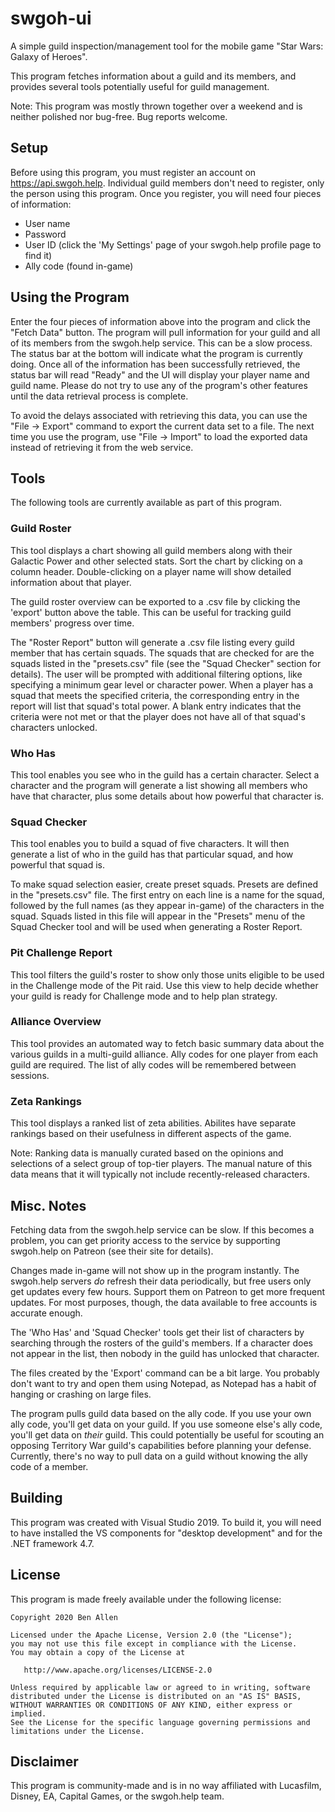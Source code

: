# swgoh-ui
A simple guild inspection/management tool for the mobile game "Star Wars: Galaxy of Heroes".

This program fetches information about a guild and its members, and
provides several tools potentially useful for guild management.

Note: This program was mostly thrown together over a weekend and is neither
polished nor bug-free.  Bug reports welcome.

## Setup

Before using this program, you must register an account on https://api.swgoh.help.
Individual guild members don't need to register, only the person using
this program.  Once you register, you will need four pieces of information:

 - User name
 - Password
 - User ID (click the 'My Settings' page of your swgoh.help profile page to find it)
 - Ally code (found in-game)


## Using the Program

Enter the four pieces of information above into the program and click the
"Fetch Data" button.  The program will pull information for your guild and
all of its members from the swgoh.help service.  This can be a slow process.
The status bar at the bottom will indicate what the program is currently doing.
Once all of the information has been successfully retrieved, the status bar
will read "Ready" and the UI will display your player name and guild name.
Please do not try to use any of the program's other features until the data
retrieval process is complete.

To avoid the delays associated with retrieving this data, you can use the
"File -> Export" command to export the current data set to a file.  The
next time you use the program, use "File -> Import" to load the exported
data instead of retrieving it from the web service.


## Tools


The following tools are currently available as part of this program.

### Guild Roster

This tool displays a chart showing all guild members along with their Galactic
Power and other selected stats.  Sort the chart by clicking on a column header.
Double-clicking on a player name will show detailed information about that
player.

The guild roster overview can be exported to a .csv file by clicking the
'export' button above the table.  This can be useful for tracking guild members'
progress over time.

The "Roster Report" button will generate a .csv file listing every guild member
that has certain squads.  The squads that are checked for are the squads listed
in the "presets.csv" file (see the "Squad Checker" section for details).  The
user will be prompted with additional filtering options, like specifying a
minimum gear level or character power.  When a player has a squad that meets
the specified criteria, the corresponding entry in the report will list that
squad's total power.  A blank entry indicates that the criteria were not met
or that the player does not have all of that squad's characters unlocked.

### Who Has

This tool enables you see who in the guild has a certain character.  Select a
character and the program will generate a list showing all members who have
that character, plus some details about how powerful that character is.

### Squad Checker

This tool enables you to build a squad of five characters.  It will then
generate a list of who in the guild has that particular squad, and how
powerful that squad is.

To make squad selection easier, create preset squads.  Presets are defined in
the "presets.csv" file.  The first entry on each line is a name for the squad,
followed by the full names (as they appear in-game) of the characters in the
squad.  Squads listed in this file will appear in the "Presets" menu of the
Squad Checker tool and will be used when generating a Roster Report.

### Pit Challenge Report

This tool filters the guild's roster to show only those units eligible to be
used in the Challenge mode of the Pit raid. Use this view to help decide whether
your guild is ready for Challenge mode and to help plan strategy.

### Alliance Overview

This tool provides an automated way to fetch basic summary data about the
various guilds in a multi-guild alliance.  Ally codes for one player from each
guild are required.  The list of ally codes will be remembered between sessions.

### Zeta Rankings

This tool displays a ranked list of zeta abilities.  Abilites have separate
rankings based on their usefulness in different aspects of the game.

Note: Ranking data is manually curated based on the opinions and selections of
a select group of top-tier players.  The manual nature of this data means that
it will typically not include recently-released characters.


## Misc. Notes

Fetching data from the swgoh.help service can be slow.  If this becomes a
problem, you can get priority access to the service by supporting swgoh.help
on Patreon (see their site for details).

Changes made in-game will not show up in the program instantly.  The swgoh.help
servers *do* refresh their data periodically, but free users only get updates
every few hours.  Support them on Patreon to get more frequent updates.  For
most purposes, though, the data available to free accounts is accurate enough.

The 'Who Has' and 'Squad Checker' tools get their list of characters by
searching through the rosters of the guild's members.  If a character does not
appear in the list, then nobody in the guild has unlocked that character.

The files created by the 'Export' command can be a bit large.  You probably
don't want to try and open them using Notepad, as Notepad has a habit of
hanging or crashing on large files.

The program pulls guild data based on the ally code.  If you use your own
ally code, you'll get data on your guild.  If you use someone else's ally
code, you'll get data on *their* guild.  This could potentially be useful
for scouting an opposing Territory War guild's capabilities before planning
your defense.  Currently, there's no way to pull data on a guild without
knowing the ally code of a member.


## Building

This program was created with Visual Studio 2019.  To build it, you will
need to have installed the VS components for "desktop development" and
for the .NET framework 4.7.


## License

This program is made freely available under the following license:

    Copyright 2020 Ben Allen
    
    Licensed under the Apache License, Version 2.0 (the "License");
    you may not use this file except in compliance with the License.
    You may obtain a copy of the License at
    
       http://www.apache.org/licenses/LICENSE-2.0
    
    Unless required by applicable law or agreed to in writing, software
    distributed under the License is distributed on an "AS IS" BASIS,
    WITHOUT WARRANTIES OR CONDITIONS OF ANY KIND, either express or implied.
    See the License for the specific language governing permissions and
    limitations under the License.

## Disclaimer

This program is community-made and is in no way affiliated with Lucasfilm,
Disney, EA, Capital Games, or the swgoh.help team.
